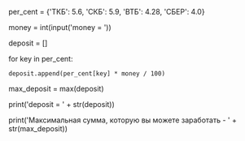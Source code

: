 per_cent = {'ТКБ': 5.6, 'СКБ': 5.9, 'ВТБ': 4.28, 'СБЕР': 4.0}

money = int(input('money = '))

deposit = []

for key in per_cent:

    deposit.append(per_cent[key] * money / 100)
    
max_deposit = max(deposit)

print('deposit = ' + str(deposit))

print('Максимальная сумма, которую вы можете заработать - ' + str(max_deposit))
